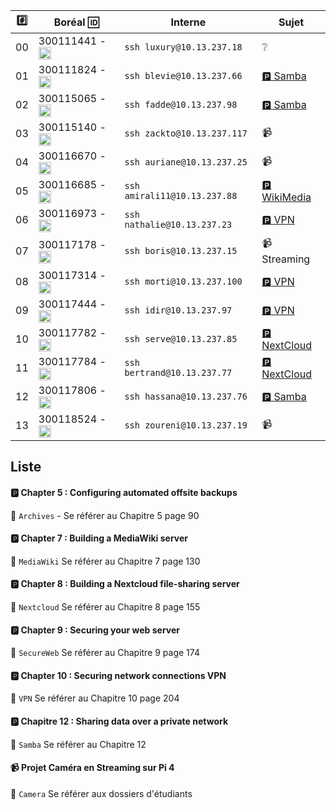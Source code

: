 


|:hash:| Boréal :id:                | Interne            | Sujet |
|------|----------------------------|--------------------|-------|
| 00   | 300111441 - <image src='https://avatars0.githubusercontent.com/u/55207099?s=460&v=4' width=20 height=20 alt="Sekou"></image> | `ssh luxury@10.13.237.18` | :grey_question: |
| 01   | 300111824 - <image src='https://avatars0.githubusercontent.com/u/54911706?s=460&v=4' width=20 height=20></image> | `ssh blevie@10.13.237.66` | [:parking: Samba](README.md#parking-Chapitre-12--Sharing-data-over-a-private-network) |
| 02   | 300115065 - <image src='https://avatars0.githubusercontent.com/u/54910778?s=460&v=4' width=20 height=20></image> | `ssh fadde@10.13.237.98` | [:parking: Samba](README.md#parking-Chapitre-12--Sharing-data-over-a-private-network) |
| 03   | 300115140 - <image src='https://avatars0.githubusercontent.com/u/54910329?s=460&v=4' width=20 height=20></image> | `ssh zackto@10.13.237.117` | :video_camera: |
| 04   | 300116670 - <image src='https://avatars0.githubusercontent.com/u/55238107?s=460&v=4' width=20 height=20></image> | `ssh auriane@10.13.237.25` | :video_camera: |
| 05   | 300116685 - <image src='https://avatars0.githubusercontent.com/u/54910751?s=460&v=4' width=20 height=20></image> | `ssh amirali11@10.13.237.88` | [:parking: WikiMedia](README.md#parking-Chapter-7--Building-a-MediaWiki-server) | 
| 06   | 300116973 - <image src='https://avatars0.githubusercontent.com/u/54910252?s=460&v=4' width=20 height=20></image> | `ssh nathalie@10.13.237.23` | [:parking: VPN](README.md#parking-chapter-10--securing-network-connections-vpn)  |
| 07   | 300117178 - <image src='https://avatars0.githubusercontent.com/u/54910937?s=460&v=4' width=20 height=20></image> | `ssh boris@10.13.237.15` | :video_camera: Streaming |
| 08   | 300117314 - <image src='https://avatars0.githubusercontent.com/u/54910700?s=460&v=4' width=20 height=20></image> | `ssh morti@10.13.237.100` | [:parking: VPN](README.md#parking-chapter-10--securing-network-connections-vpn) |
| 09   | 300117444 - <image src='https://avatars0.githubusercontent.com/u/54910261?s=460&v=4' width=20 height=20></image> | `ssh idir@10.13.237.97` | [:parking: VPN](README.md#parking-chapter-10--securing-network-connections-vpn) |
| 10   | 300117782 - <image src='https://avatars0.githubusercontent.com/u/56364697?s=460&v=4' width=20 height=20></image> | `ssh serve@10.13.237.85` | [:parking: NextCloud](README.md#parking-chapter-8--building-a-nextcloud-file-sharing-server) |
| 11   | 300117784 - <image src='https://avatars0.githubusercontent.com/u/54910102?s=460&v=4' width=20 height=20></image> | `ssh bertrand@10.13.237.77` | [:parking: NextCloud](README.md#parking-chapter-8--building-a-nextcloud-file-sharing-server) |
| 12   | 300117806 - <image src='https://avatars0.githubusercontent.com/u/54910103?s=460&v=4' width=20 height=20></image> | `ssh hassana@10.13.237.76` | [:parking: Samba](README.md#parking-Chapitre-12--Sharing-data-over-a-private-network) |
| 13   | 300118524 - <image src='https://avatars0.githubusercontent.com/u/56364857?s=460&v=4' width=20 height=20></image> | `ssh zoureni@10.13.237.19` | :video_camera: |

## Liste 

#### :parking: Chapter 5 : Configuring automated offsite backups

:pushpin: `Archives` - Se référer au Chapitre 5 page 90

#### :parking: Chapter 7 : Building a MediaWiki server

:pushpin: `MediaWiki` Se référer au Chapitre 7 page 130

#### :parking: Chapter 8 : Building a Nextcloud file-sharing server

:pushpin: `Nextcloud` Se référer au Chapitre 8 page 155

#### :parking: Chapter 9 : Securing your web server

:pushpin: `SecureWeb` Se référer au Chapitre 9 page 174

#### :parking: Chapter 10 : Securing network connections VPN

:pushpin: `VPN` Se référer au Chapitre 10 page 204

#### :parking: Chapitre 12 : Sharing data over a private network

:pushpin: `Samba` Se référer au Chapitre 12


####  :video_camera: Projet Caméra en Streaming sur Pi 4

:pushpin: `Camera` Se référer aux dossiers d'étudiants
